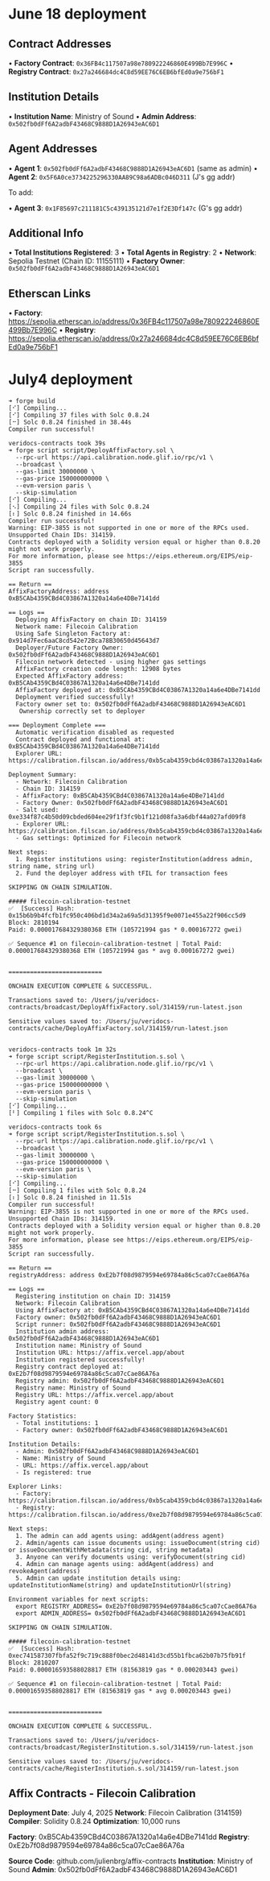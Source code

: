 # June 18 deployment

## Contract Addresses

• **Factory Contract**: `0x36FB4c117507a98e780922246860E499Bb7E996C` • **Registry Contract**:
`0x27a246684dc4C8d59EE76C6EB6bfEd0a9e756bF1`

## Institution Details

• **Institution Name**: Ministry of Sound • **Admin Address**: `0x502fb0dFf6A2adbF43468C9888D1A26943eAC6D1`

## Agent Addresses

• **Agent 1**: `0x502fb0dFf6A2adbF43468C9888D1A26943eAC6D1` (same as admin) • **Agent 2**:
`0x5F6A0ce3734225296330AA89C98a6ADBc046D311` (J's gg addr)

To add:

• **Agent 3**: `0x1F85697c211181C5c439135121d7e1f2E3Df147c` (G's gg addr)

## Additional Info

• **Total Institutions Registered**: 3 • **Total Agents in Registry**: 2 • **Network**: Sepolia Testnet (Chain
ID: 11155111) • **Factory Owner**: `0x502fb0dFf6A2adbF43468C9888D1A26943eAC6D1`

## Etherscan Links

• **Factory**: https://sepolia.etherscan.io/address/0x36FB4c117507a98e780922246860E499Bb7E996C • **Registry**:
https://sepolia.etherscan.io/address/0x27a246684dc4C8d59EE76C6EB6bfEd0a9e756bF1

# July4 deployment

```
➜ forge build
[⠊] Compiling...
[⠊] Compiling 37 files with Solc 0.8.24
[⠒] Solc 0.8.24 finished in 38.44s
Compiler run successful!

veridocs-contracts took 39s 
➜ forge script script/DeployAffixFactory.sol \
  --rpc-url https://api.calibration.node.glif.io/rpc/v1 \
  --broadcast \
  --gas-limit 30000000 \
  --gas-price 150000000000 \
  --evm-version paris \
  --skip-simulation
[⠊] Compiling...
[⠢] Compiling 24 files with Solc 0.8.24
[⠆] Solc 0.8.24 finished in 14.66s
Compiler run successful!
Warning: EIP-3855 is not supported in one or more of the RPCs used.
Unsupported Chain IDs: 314159.
Contracts deployed with a Solidity version equal or higher than 0.8.20 might not work properly.
For more information, please see https://eips.ethereum.org/EIPS/eip-3855
Script ran successfully.

== Return ==
AffixFactoryAddress: address 0xB5CAb4359CBd4C03867A1320a14a6e4DBe7141dd

== Logs ==
  Deploying AffixFactory on chain ID: 314159
  Network name: Filecoin Calibration
  Using Safe Singleton Factory at: 0x914d7Fec6aaC8cd542e72Bca78B30650d45643d7
  Deployer/Future Factory Owner: 0x502fb0dFf6A2adbF43468C9888D1A26943eAC6D1
  Filecoin network detected - using higher gas settings
  AffixFactory creation code length: 12908 bytes
  Expected AffixFactory address: 0xB5CAb4359CBd4C03867A1320a14a6e4DBe7141dd
  AffixFactory deployed at: 0xB5CAb4359CBd4C03867A1320a14a6e4DBe7141dd
  Deployment verified successfully!
  Factory owner set to: 0x502fb0dFf6A2adbF43468C9888D1A26943eAC6D1
   Ownership correctly set to deployer
  
=== Deployment Complete ===
  Automatic verification disabled as requested
  Contract deployed and functional at: 0xB5CAb4359CBd4C03867A1320a14a6e4DBe7141dd
  Explorer URL: https://calibration.filscan.io/address/0xb5cab4359cbd4c03867a1320a14a6e4dbe7141dd
  
Deployment Summary:
  - Network: Filecoin Calibration
  - Chain ID: 314159
  - AffixFactory: 0xB5CAb4359CBd4C03867A1320a14a6e4DBe7141dd
  - Factory Owner: 0x502fb0dFf6A2adbF43468C9888D1A26943eAC6D1
  - Salt used: 0xe334f87c4b50d09cbded604ee29f1f3fc9b1f121d08fa3a6dbf44a027afd09f8
  - Explorer URL: https://calibration.filscan.io/address/0xb5cab4359cbd4c03867a1320a14a6e4dbe7141dd
  - Gas settings: Optimized for Filecoin network
  
Next steps:
  1. Register institutions using: registerInstitution(address admin, string name, string url)
  2. Fund the deployer address with tFIL for transaction fees

SKIPPING ON CHAIN SIMULATION.

##### filecoin-calibration-testnet
✅  [Success] Hash: 0x15b6b9b4fcfb1fc950c406bd1d34a2a69a5d31395f9e0071e455a22f906cc5d9
Block: 2810194
Paid: 0.000017684329380368 ETH (105721994 gas * 0.000167272 gwei)

✅ Sequence #1 on filecoin-calibration-testnet | Total Paid: 0.000017684329380368 ETH (105721994 gas * avg 0.000167272 gwei)
                                                                                                                                                           

==========================

ONCHAIN EXECUTION COMPLETE & SUCCESSFUL.

Transactions saved to: /Users/ju/veridocs-contracts/broadcast/DeployAffixFactory.sol/314159/run-latest.json

Sensitive values saved to: /Users/ju/veridocs-contracts/cache/DeployAffixFactory.sol/314159/run-latest.json


veridocs-contracts took 1m 32s 
➜ forge script script/RegisterInstitution.s.sol \
  --rpc-url https://api.calibration.node.glif.io/rpc/v1 \
  --broadcast \
  --gas-limit 30000000 \
  --gas-price 150000000000 \
  --evm-version paris \
  --skip-simulation
[⠊] Compiling...
[⠃] Compiling 1 files with Solc 0.8.24^C

veridocs-contracts took 6s 
➜ forge script script/RegisterInstitution.s.sol \
  --rpc-url https://api.calibration.node.glif.io/rpc/v1 \
  --broadcast \
  --gas-limit 30000000 \
  --gas-price 150000000000 \
  --evm-version paris \
  --skip-simulation
[⠊] Compiling...
[⠒] Compiling 1 files with Solc 0.8.24
[⠆] Solc 0.8.24 finished in 11.51s
Compiler run successful!
Warning: EIP-3855 is not supported in one or more of the RPCs used.
Unsupported Chain IDs: 314159.
Contracts deployed with a Solidity version equal or higher than 0.8.20 might not work properly.
For more information, please see https://eips.ethereum.org/EIPS/eip-3855
Script ran successfully.

== Return ==
registryAddress: address 0xE2b7f08d9879594e69784a86c5ca07cCae86A76a

== Logs ==
  Registering institution on chain ID: 314159
  Network: Filecoin Calibration
  Using AffixFactory at: 0xB5CAb4359CBd4C03867A1320a14a6e4DBe7141dd
  Factory owner: 0x502fb0dFf6A2adbF43468C9888D1A26943eAC6D1
  Script runner: 0x502fb0dFf6A2adbF43468C9888D1A26943eAC6D1
  Institution admin address: 0x502fb0dFf6A2adbF43468C9888D1A26943eAC6D1
  Institution name: Ministry of Sound
  Institution URL: https://affix.vercel.app/about
  Institution registered successfully!
  Registry contract deployed at: 0xE2b7f08d9879594e69784a86c5ca07cCae86A76a
  Registry admin: 0x502fb0dFf6A2adbF43468C9888D1A26943eAC6D1
  Registry name: Ministry of Sound
  Registry URL: https://affix.vercel.app/about
  Registry agent count: 0
  
Factory Statistics:
  - Total institutions: 1
  - Factory owner: 0x502fb0dFf6A2adbF43468C9888D1A26943eAC6D1
  
Institution Details:
  - Admin: 0x502fb0dFf6A2adbF43468C9888D1A26943eAC6D1
  - Name: Ministry of Sound
  - URL: https://affix.vercel.app/about
  - Is registered: true
  
Explorer Links:
  - Factory: https://calibration.filscan.io/address/0xb5cab4359cbd4c03867a1320a14a6e4dbe7141dd
  - Registry: https://calibration.filscan.io/address/0xe2b7f08d9879594e69784a86c5ca07ccae86a76a
  
Next steps:
  1. The admin can add agents using: addAgent(address agent)
  2. Admin/agents can issue documents using: issueDocument(string cid) or issueDocumentWithMetadata(string cid, string metadata)
  3. Anyone can verify documents using: verifyDocument(string cid)
  4. Admin can manage agents using: addAgent(address) and revokeAgent(address)
  5. Admin can update institution details using: updateInstitutionName(string) and updateInstitutionUrl(string)
  
Environment variables for next scripts:
  export REGISTRY_ADDRESS= 0xE2b7f08d9879594e69784a86c5ca07cCae86A76a
  export ADMIN_ADDRESS= 0x502fb0dFf6A2adbF43468C9888D1A26943eAC6D1

SKIPPING ON CHAIN SIMULATION.

##### filecoin-calibration-testnet
✅  [Success] Hash: 0xec741587307fbfa52f9c719c888f0bec2d48141d3cd55b1fbca62b07b75fb91f
Block: 2810207
Paid: 0.000016593588028817 ETH (81563819 gas * 0.000203443 gwei)

✅ Sequence #1 on filecoin-calibration-testnet | Total Paid: 0.000016593588028817 ETH (81563819 gas * avg 0.000203443 gwei)
                                                                                                                                                           

==========================

ONCHAIN EXECUTION COMPLETE & SUCCESSFUL.

Transactions saved to: /Users/ju/veridocs-contracts/broadcast/RegisterInstitution.s.sol/314159/run-latest.json

Sensitive values saved to: /Users/ju/veridocs-contracts/cache/RegisterInstitution.s.sol/314159/run-latest.json
```

## Affix Contracts - Filecoin Calibration

**Deployment Date**: July 4, 2025
**Network**: Filecoin Calibration (314159)
**Compiler**: Solidity 0.8.24
**Optimization**: 10,000 runs

**Factory**: 0xB5CAb4359CBd4C03867A1320a14a6e4DBe7141dd
**Registry**: 0xE2b7f08d9879594e69784a86c5ca07cCae86A76a

**Source Code**: github.com/julienbrg/affix-contracts
**Institution**: Ministry of Sound
**Admin**: 0x502fb0dFf6A2adbF43468C9888D1A26943eAC6D1
